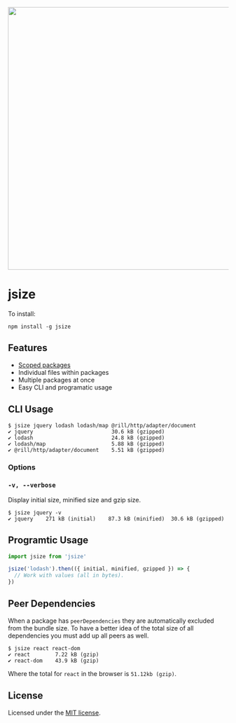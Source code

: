 <p align="center">
  <a href="https://github.com/antonmedv/jsize">
    <img src="https://user-images.githubusercontent.com/141232/29957332-1d50d0be-8f17-11e7-91cc-2329a01d5b23.png" width="600">
  </a>
</p>  

# jsize

To install:
```
npm install -g jsize
```

## Features
* [Scoped packages](https://docs.npmjs.com/misc/scope)
* Individual files within packages
* Multiple packages at once
* Easy CLI and programatic usage

## CLI Usage

```
$ jsize jquery lodash lodash/map @rill/http/adapter/document
✔ jquery                         30.6 kB (gzipped)
✔ lodash                         24.8 kB (gzipped)
✔ lodash/map                     5.88 kB (gzipped)
✔ @rill/http/adapter/document    5.51 kB (gzipped)
```

### Options

### `-v, --verbose`

Display initial size, minified size and gzip size.

```
$ jsize jquery -v
✔ jquery    271 kB (initial)    87.3 kB (minified)  30.6 kB (gzipped)
```

## Programtic Usage

```js
import jsize from 'jsize'

jsize('lodash').then(({ initial, minified, gzipped }) => {
  // Work with values (all in bytes).
})
```

## Peer Dependencies

When a package has `peerDependencies` they are automatically excluded from the bundle size.
To have a better idea of the total size of all dependencies you must add up all peers as well.

```
$ jsize react react-dom
✔ react        7.22 kB (gzip)
✔ react-dom    43.9 kB (gzip)
```

Where the total for `react` in the browser is `51.12kb (gzip)`.

## License

Licensed under the [MIT license](https://github.com/antonmedv/jsize/blob/master/LICENSE).

